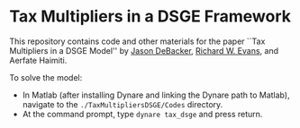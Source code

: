 # Tax Multipliers in a DSGE Framework

This repository contains code and other materials for the paper ``Tax Multipliers in a DSGE Model'' by [Jason DeBacker](http://jasondebacker.com), [Richard W. Evans](https://sites.google.com/site/rickecon/), and Aerfate Haimiti.

To solve the model:
* In Matlab (after installing Dynare and linking the Dynare path to Matlab), navigate to the `./TaxMultipliersDSGE/Codes` directory.
* At the command prompt, type `dynare tax_dsge` and press return.
